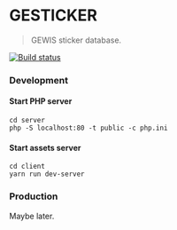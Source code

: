 # GESTICKER
> GEWIS sticker database.

[![Build status](https://travis-ci.org/GEPWNAGE/GESTICKER.svg?branch=master)](https://travis-ci.org/GEPWNAGE/GESTICKER?branch=master)

### Development

#### Start PHP server
```shell
cd server
php -S localhost:80 -t public -c php.ini

```

#### Start assets server
```shell
cd client
yarn run dev-server
```


### Production

Maybe later.
